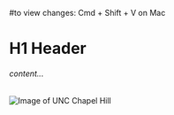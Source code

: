 #to view changes: Cmd + Shift + V on Mac
# H1 Header
###### content...
![Image of UNC Chapel Hill](https://www.unc.edu/wp-content/uploads/2022/04/hero-011921_CampusScenes1753.jpg)

